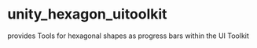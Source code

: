 # unity_hexagon_uitoolkit
provides Tools for hexagonal shapes as progress bars within the UI Toolkit
